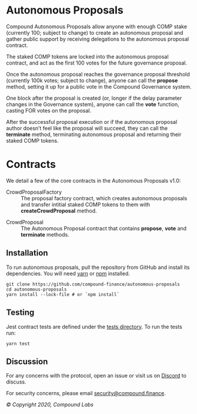 Autonomous Proposals
====================
Compound Autonomous Proposals allow anyone with enough COMP stake (currently 100; subject to change) to create an autonomous proposal and gather public support by receiving delegations to the autonomous proposal contract.

The staked COMP tokens are locked into the autonomous proposal contract, and act as the first 100 votes for the future governance proposal.

Once the autonomous proposal reaches the governance proposal threshold (currently 100k votes; subject to change), anyone can call the __propose__ method, setting it up for a public vote in the Compound Governance system.

One block after the proposal is created (or, longer if the delay parameter changes in the Governance system), anyone can call the __vote__ function, casting FOR votes on the proposal.

After the successful proposal execution or if the autonomous proposal author doesn’t feel like the proposal will succeed, they can call the __terminate__ method, terminating autonomous proposal and returning their staked COMP tokens.

Contracts
=========

We detail a few of the core contracts in the Autonomous Proposals v1.0:

<dl>
  <dt>CrowdProposalFactory</dt>
  <dd>The proposal factory contract, which creates autonomous proposals and transfer intitial staked COMP tokens to them with <strong>createCrowdProposal</strong> method.</dd>
</dl>

<dl>
  <dt>CrowdProposal</dt>
  <dd>The Autonomous Proposal contract that contains <strong>propose</strong>, <strong>vote</strong> and <strong>terminate</strong> methods.</dd>
</dl>

Installation
------------
To run autonomous proposals, pull the repository from GitHub and install its dependencies. You will need [yarn](https://yarnpkg.com/lang/en/docs/install/) or [npm](https://docs.npmjs.com/cli/install) installed.

    git clone https://github.com/compound-finance/autonomous-proposals
    cd autonomous-proposals
    yarn install --lock-file # or `npm install`

Testing
-------
Jest contract tests are defined under the [tests directory](https://github.com/compound-finance/autonomous-proposals/tree/master/tests). To run the tests run:

    yarn test


Discussion
----------

For any concerns with the protocol, open an issue or visit us on [Discord](https://compound.finance/discord) to discuss.

For security concerns, please email [security@compound.finance](mailto:security@compound.finance).

_© Copyright 2020, Compound Labs_
